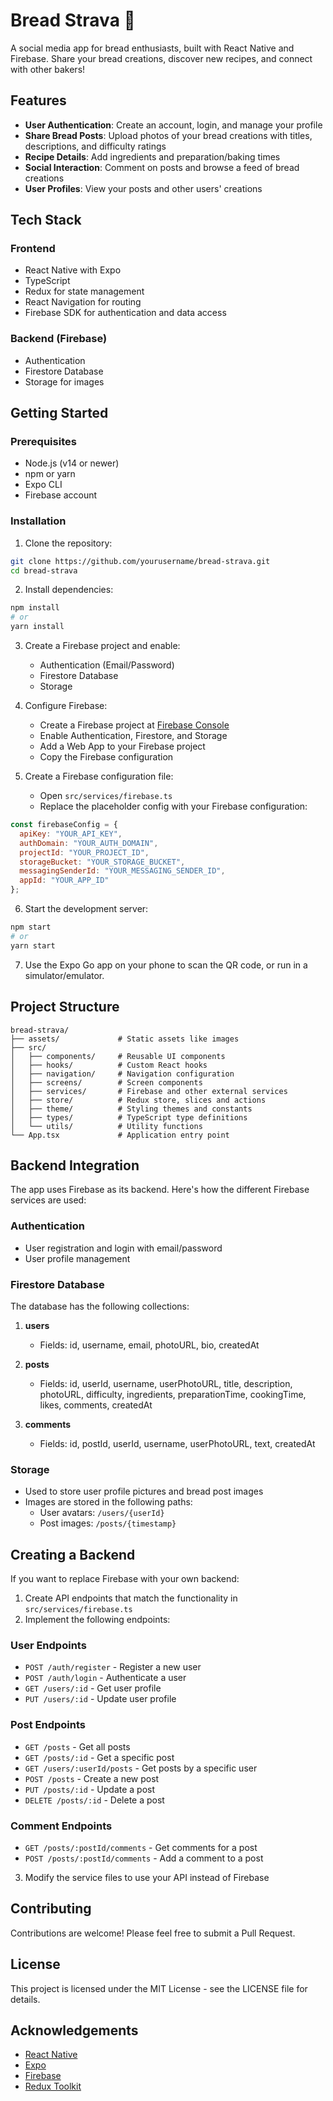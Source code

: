 # Bread Strava 🍞

A social media app for bread enthusiasts, built with React Native and Firebase. Share your bread creations, discover new recipes, and connect with other bakers!

## Features

- **User Authentication**: Create an account, login, and manage your profile
- **Share Bread Posts**: Upload photos of your bread creations with titles, descriptions, and difficulty ratings
- **Recipe Details**: Add ingredients and preparation/baking times
- **Social Interaction**: Comment on posts and browse a feed of bread creations
- **User Profiles**: View your posts and other users' creations

## Tech Stack

### Frontend
- React Native with Expo
- TypeScript
- Redux for state management
- React Navigation for routing
- Firebase SDK for authentication and data access

### Backend (Firebase)
- Authentication
- Firestore Database
- Storage for images

## Getting Started

### Prerequisites

- Node.js (v14 or newer)
- npm or yarn
- Expo CLI
- Firebase account

### Installation

1. Clone the repository:
```bash
git clone https://github.com/yourusername/bread-strava.git
cd bread-strava
```

2. Install dependencies:
```bash
npm install
# or
yarn install
```

3. Create a Firebase project and enable:
   - Authentication (Email/Password)
   - Firestore Database
   - Storage

4. Configure Firebase:
   - Create a Firebase project at [Firebase Console](https://console.firebase.google.com/)
   - Enable Authentication, Firestore, and Storage
   - Add a Web App to your Firebase project
   - Copy the Firebase configuration

5. Create a Firebase configuration file:
   - Open `src/services/firebase.ts`
   - Replace the placeholder config with your Firebase configuration:

```javascript
const firebaseConfig = {
  apiKey: "YOUR_API_KEY",
  authDomain: "YOUR_AUTH_DOMAIN",
  projectId: "YOUR_PROJECT_ID",
  storageBucket: "YOUR_STORAGE_BUCKET",
  messagingSenderId: "YOUR_MESSAGING_SENDER_ID",
  appId: "YOUR_APP_ID"
};
```

6. Start the development server:
```bash
npm start
# or
yarn start
```

7. Use the Expo Go app on your phone to scan the QR code, or run in a simulator/emulator.

## Project Structure

```
bread-strava/
├── assets/             # Static assets like images
├── src/
│   ├── components/     # Reusable UI components
│   ├── hooks/          # Custom React hooks
│   ├── navigation/     # Navigation configuration
│   ├── screens/        # Screen components
│   ├── services/       # Firebase and other external services
│   ├── store/          # Redux store, slices and actions
│   ├── theme/          # Styling themes and constants
│   ├── types/          # TypeScript type definitions
│   └── utils/          # Utility functions
└── App.tsx             # Application entry point
```

## Backend Integration

The app uses Firebase as its backend. Here's how the different Firebase services are used:

### Authentication
- User registration and login with email/password
- User profile management

### Firestore Database
The database has the following collections:

1. **users**
   - Fields: id, username, email, photoURL, bio, createdAt

2. **posts**
   - Fields: id, userId, username, userPhotoURL, title, description, photoURL, difficulty, ingredients, preparationTime, cookingTime, likes, comments, createdAt

3. **comments**
   - Fields: id, postId, userId, username, userPhotoURL, text, createdAt

### Storage
- Used to store user profile pictures and bread post images
- Images are stored in the following paths:
  - User avatars: `/users/{userId}`
  - Post images: `/posts/{timestamp}`

## Creating a Backend

If you want to replace Firebase with your own backend:

1. Create API endpoints that match the functionality in `src/services/firebase.ts`
2. Implement the following endpoints:

### User Endpoints
- `POST /auth/register` - Register a new user
- `POST /auth/login` - Authenticate a user
- `GET /users/:id` - Get user profile
- `PUT /users/:id` - Update user profile

### Post Endpoints
- `GET /posts` - Get all posts
- `GET /posts/:id` - Get a specific post
- `GET /users/:userId/posts` - Get posts by a specific user
- `POST /posts` - Create a new post
- `PUT /posts/:id` - Update a post
- `DELETE /posts/:id` - Delete a post

### Comment Endpoints
- `GET /posts/:postId/comments` - Get comments for a post
- `POST /posts/:postId/comments` - Add a comment to a post

3. Modify the service files to use your API instead of Firebase

## Contributing

Contributions are welcome! Please feel free to submit a Pull Request.

## License

This project is licensed under the MIT License - see the LICENSE file for details.

## Acknowledgements

- [React Native](https://reactnative.dev/)
- [Expo](https://expo.dev/)
- [Firebase](https://firebase.google.com/)
- [Redux Toolkit](https://redux-toolkit.js.org/)